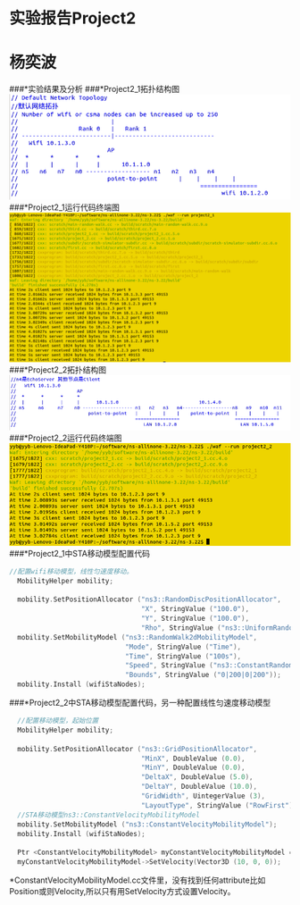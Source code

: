 实验报告Project2
==
杨奕波
========
###*实验结果及分析
###*Project2_1拓扑结构图<br>
![](https://github.com/yybEric/ns3-lec-project/blob/master/pic2/top1.png)<br>
###*Project2_1运行代码终端图<br>
![](https://github.com/yybEric/ns3-lec-project/blob/master/pic2/jieguo1.png)<br>
###*Project2_2拓扑结构图<br>
![](https://github.com/yybEric/ns3-lec-project/blob/master/pic2/top2.png)<br>
###*Project2_2运行代码终端图<br>
![](https://github.com/yybEric/ns3-lec-project/blob/master/pic2/jieguo2.png)<br>
###*Project2_1中STA移动模型配置代码<br>
```cpp
//配置wifi移动模型，线性匀速度移动。
  MobilityHelper mobility;

  mobility.SetPositionAllocator ("ns3::RandomDiscPositionAllocator",
                                 "X", StringValue ("100.0"),
                                 "Y", StringValue ("100.0"),
                                 "Rho", StringValue ("ns3::UniformRandomVariable[Min=0|Max=30]"));
  mobility.SetMobilityModel ("ns3::RandomWalk2dMobilityModel",
                             "Mode", StringValue ("Time"),
                             "Time", StringValue ("100s"),
                             "Speed", StringValue ("ns3::ConstantRandomVariable[Constant=1.0]"),
                             "Bounds", StringValue ("0|200|0|200"));
  mobility.Install (wifiStaNodes);
```
###*Project2_2中STA移动模型配置代码，另一种配置线性匀速度移动模型<br>
```cpp
  //配置移动模型，起始位置
  MobilityHelper mobility;

  mobility.SetPositionAllocator ("ns3::GridPositionAllocator",
                                 "MinX", DoubleValue (0.0),
                                 "MinY", DoubleValue (0.0),
                                 "DeltaX", DoubleValue (5.0),
                                 "DeltaY", DoubleValue (10.0),
                                 "GridWidth", UintegerValue (3),
                                 "LayoutType", StringValue ("RowFirst"));
  //STA移动模型ns3::ConstantVelocityMobilityModel
  mobility.SetMobilityModel ("ns3::ConstantVelocityMobilityModel");
  mobility.Install (wifiStaNodes);
  
  Ptr <ConstantVelocityMobilityModel> myConstantVelocityMobilityModel = wifiStaNodes.Get(0)->GetObject<ConstantVelocityMobilityModel>();
  myConstantVelocityMobilityModel->SetVelocity(Vector3D (10, 0, 0));
```
*ConstantVelocityMobilityModel.cc文件里，没有找到任何attribute比如Position或则Velocity,所以只有用SetVelocity方式设置Velocity。

